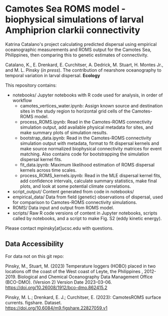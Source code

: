 # Camotes Sea ROMS model - biophysical simulations of larval Amphiprion clarkii connectivity
Katrina Catalano's project calculating predicted dispersal using empirical oceanographic measurements and ROMS output for the Camotes Sea, Philippines, then comparing this to genetic estimates of connectivity.

Catalano, K., E. Drenkard, E. Curchitser, A. Dedrick, M. Stuart, H. Montes Jr., and M. L. Pinsky (_in press_). The contribution of nearshore oceanography to temporal variation in larval dispersal. **Ecology**

This repository contains:
- notebooks/ Jupyter notebooks with R code used for analysis, in order of workflow
  - camotes_vertices_water.ipynb: Assign known source and destination sites in the study region to horizontal grid cells of the Camotes-ROMS model.  
  - process_ROMS.ipynb: Read in the Camotes-ROMS connectivity simulation output, add available physical metadata for sites, and make summary plots of simulation results. 
  - bootstrap_data.ipynb: Read in the Camotes-ROMS connectivity simulation output with metadata, format to fit dispersal kernels and make source normalized biophysical connectivity matrices for event matching. Also contains code for bootstrapping the simulation dispersal kernel fits.
  - fit_data.ipynb: Maximum likelihood estimation of ROMS dispersal kernels across time scales.
  - process_ROMS_kernels.ipynb: Read in the MLE dispersal kernel fits, add confidence intervals, calculate summary statistics, make final plots, and look at some potential climate correlations.
- script_output/ Content generated from code in notebooks/
- empirical_data/ Data from field (genetic) observations of dispersal, used for comparison to Camotes-ROMS connectivity simulations.
- ROMS/ Data input and output from ROMS model.
- scripts/ Raw R code versions of content in Jupyter notebooks, scripts called by notebooks, and a script to make Fig. S2 (eddy kinetic energy).

Please contact mpinsky[at]ucsc.edu with questions.

## Data Accessibility
For data not on this git repo:

Pinsky, M., Stuart, M. (2023) Temperature loggers (HOBO) placed in two locations off the coast of the West coast of Leyte, the Philippines , 2012-2019. Biological and Chemical Oceanography Data Management Office (BCO-DMO). (Version 2) Version Date 2023-03-06. https://doi.org/10.26008/1912/bco-dmo.862415.2 

Pinsky, M. L.; Drenkard, E. J.; Curchitser, E. (2023): CamotesROMS surface currents. figshare. Dataset. https://doi.org/10.6084/m9.figshare.22827059.v1
